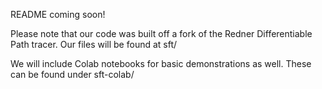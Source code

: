 README coming soon!

Please note that our code was built off a fork of the Redner Differentiable Path tracer. Our files will be found at sft/

We will include Colab notebooks for basic demonstrations as well. These can be found under sft-colab/
